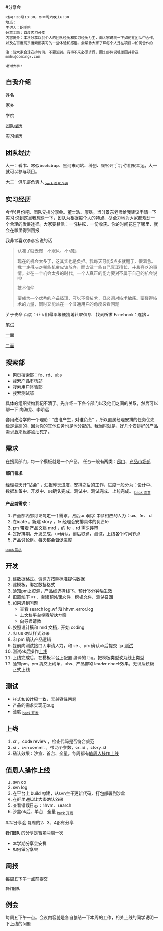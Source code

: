 ﻿#分享会

	时间：30号18:30，即本周六晚上6:30
	地点：
	主讲人：胡明明
	分享主题：百度实习分享
	内容简介：本次分享以我个人的团队经历和实习经历为主，向大家说明一下如何在团队中合作，以及在百度网页搜索部实习的一些体验和感悟。会帮助大家了解每个人是在项目中如何合作的
	
	注：请大家合理安排时间，不要迟到。有事不来必须请假，回复邮件说明原因并抄送mmhu@comingx.com
	
	谢谢大家！


## 自我介绍
姓名

家乡

学院

[团队经历](#团队经历)

[实习经历](#实习经历)


## 团队经历
大一：看书、寒假bootstrap、黑河市网站、科创、微客评手机
你们很幸运，大一就可以参与项目。

大二：俱乐部负责人
<sub>[back 自我介绍](#自我介绍)

## 实习经历
今年6月份吧，团队安排分享会。董士浩、康磊。当时景东老师给我建议申请一下实习
说到这里我想谈一下，团队为根据每个人的特点，尽全力地为大家都规划一个合理的发展途径。大家要相信：一份耕耘，一份收获。你的时间花在了哪里，就会在哪里得到回报

我非常喜欢李彦宏说的话
> 认准了就去做，不跟风、不动摇
> 
> 现在的机会太多了，这其实也是负担。我每天可能5点多就醒了，很着急。我一定得决定哪些机会应该放弃，而去做一些自己真正擅长、并且喜欢的事情。处在一个机会太多的时代，一个人真正的能力要对不属于自己的机会说 `NO`
> 
> 技术信仰
> 
> 要成为一个优秀的产品经理，可以不懂技术，但必须对技术敏感。要懂得技术的力量，同时又能站在一个普通用户的角度来看问题

关于使命
百度：让人们最平等便捷地获取信息、找到所求
Facebook：连接人

[笔试](http://segmentfault.com/a/1190000002738362)

[一面](http://segmentfault.com/a/1190000002738459)

[二面](http://segmentfault.com/a/1190000002740281)


## 搜索部
- 网页搜索部：fe、rd、ubs
- 搜索产品市场部
- 搜索用户体验部
- 搜索测试部

具体的组织架构我记不清了。先介绍一下各个部门以及他们之间的关系，然后可以聊一下 向海龙、李明远

套用政治学的一个理论：“由谁产生，对谁负责" ，所以直属经理安排的任务优先级是最高的，因为你的其他任务也是他分配的。我当时就是，好几个安排好的产品需求后来也都被拍死了。


## 需求
在搜索部门，每一个模板就是一个产品。
任务一般有两类：[部门](#部门需求)、[产品市场部](#产品类需求)

#### 部门需求
 经理每天开”站会“ ，汇报昨天进度，安排之后的工作。进度一般分为：设计中、数据准备中、开发中、ue确认完成、测试中、测试完成、上线完成。
<sub>[back 需求](#需求)</sub>


#### 产品类需求：
1. 产品部内部讨论确定一个需求，然后pm同学 申请相应的人力：ue、fe、rd
2. 在icafe 。新建 story ，fe 经理会安排具体的负责fe
3. pm 带着 产品文档 mrd ，约 fe ，rd 需求评审
4. 定好排期。开发完成，ue确认，前后联调，测试，上线各个时间节点
5. 产品讨论组。每天都会督促进度

<sub>[back 需求](#需求)</sub>


## 开发
1. 建数据格式。资源方按照标准提供数据
2. 建模板，绑定数据格式
3. 通知pm上资源，产品线选择线下。预计15分钟后生效
4. 配置线下 us ，新建预处理文件、模板文件。测试召回
5. 如果遇到问题
	- 查看 search.log.wf 和 hhvm_error.log
	- 上文档平台搜索解决方案
	- 向导师请教
6. 按照设计稿和 mrd 文档，开始 coding 
7. 和 ue 确认样式效果
8. 和 pm 确认产品逻辑
9. 提前向测试接口人申请人力，和 ue 、pm 确认ok后提交 qa [测试](#测试)
10. 测试ok后操作[上线](#上线)
11. 上线完成后，在模板平台上配置 编译的 tag。把模板类型改为线上类型
12. 通知pm。pm 提交上线单，ubs、产品部的 leader check效果。无误后模板正式上线


## 测试 
- 样式和设计稿一致，无兼容性问题
- 产品的需求实现无bug
- 速度
<sub>[back 开发](#开发)</sub>


## 上线
1. cr ，code review ，检查代码是否符合规范
2. ci ，svn commit ，带两个参数，cr_id ，story_id
3. 确认效果：沙盒、首台、全量。每周都有[值周人操作上线](#值周人操作上线)


## 值周人操作上线
1. svn co
2. svn log
3. 在平台上 build 构建，从svn主干更新代码，打包部署到沙盒
4. 在群里通知让大家确认效果
5. 查看错误日志：hhvm、search
6. 沙盒ok后，单台，全量
<sub>[back 开发](#开发)</sub>


###分享会
每周的2、3、4都有分享

**`我们团队`** 的分享是暂定两周一次
- 本学期分享会安排
- 如何做分享会


## 周报
每周五下午一点前提交

**`我们团队`**


## 例会
每周五下午一点。会议内容就是各自总结一下本周的工作，相关上线的同学说明一下上线的问题